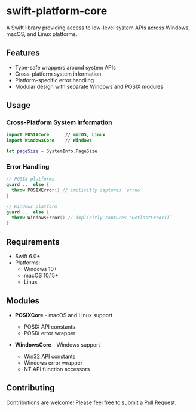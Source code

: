 # swift-platform-core

A Swift library providing access to low-level system APIs across Windows, macOS, and Linux platforms.

## Features

- Type-safe wrappers around system APIs
- Cross-platform system information
- Platform-specific error handling
- Modular design with separate Windows and POSIX modules

## Usage

### Cross-Platform System Information
```swift
import POSIXCore      // macOS, Linux
import WindowsCore    // Windows

let pageSize = SystemInfo.PageSize
```

### Error Handling
```swift
// POSIX platforms
guard ... else {
  throw POSIXError() // implicitly captures `errno`
}

// Windows platform  
guard ... else {
  throw WindowsError() // implicitly captures 'GetlastError()`
}
```

## Requirements

- Swift 6.0+
- Platforms:
  - Windows 10+
  - macOS 10.15+
  - Linux

## Modules

- **POSIXCore** - macOS and Linux support
  - POSIX API constants
  - POSIX error wrapper  

- **WindowsCore** - Windows support
  - Win32 API constants
  - Windows error wrapper
  - NT API function accessors

## Contributing

Contributions are welcome! Please feel free to submit a Pull Request.
